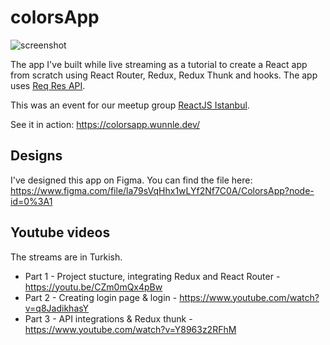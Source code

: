 # colorsApp

![screenshot](https://colorsapp.wunnle.dev/screenshot.png)

The app I've built while live streaming as a tutorial to create a React app from scratch using React Router, Redux, Redux Thunk and hooks. The app uses [Req Res API](https://reqres.in/).

This was an event for our meetup group [ReactJS Istanbul](https://www.meetup.com/ReactJS-Istanbul/).

See it in action: https://colorsapp.wunnle.dev/


## Designs

I've designed this app on Figma. You can find the file here: https://www.figma.com/file/la79sVqHhx1wLYf2Nf7C0A/ColorsApp?node-id=0%3A1

## Youtube videos

The streams are in Turkish. 

* Part 1 - Project stucture, integrating Redux and React Router - https://youtu.be/CZm0mQx4pBw
* Part 2 - Creating login page & login - https://www.youtube.com/watch?v=q8JadikhasY
* Part 3 - API integrations & Redux thunk - https://www.youtube.com/watch?v=Y8963z2RFhM
